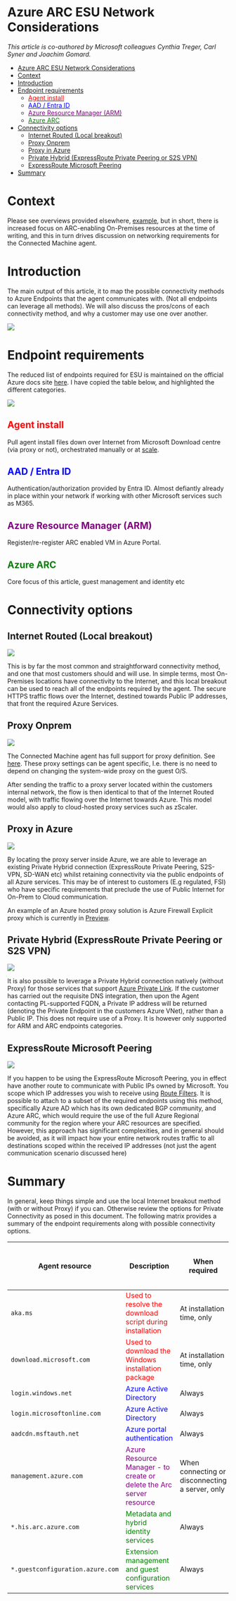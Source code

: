 # Azure ARC ESU Network Considerations

_This article is co-authored by Microsoft colleagues Cynthia Treger, Carl Syner and Joachim Gomard._

<!-- TOC -->

- [Azure ARC ESU Network Considerations](#azure-arc-esu-network-considerations)
- [Context](#context)
- [Introduction](#introduction)
- [Endpoint requirements](#endpoint-requirements)
    - [<span style="color:red">Agent install</span>](#span-stylecolorredagent-installspan)
    - [<span style="color:blue">AAD / Entra ID</span>](#span-stylecolorblueaad--entra-idspan)
    - [<span style="color:purple">Azure Resource Manager (ARM)</span>](#span-stylecolorpurpleazure-resource-manager-armspan)
    - [<span style="color:green">Azure ARC</span>](#span-stylecolorgreenazure-arcspan)
- [Connectivity options](#connectivity-options)
    - [Internet Routed (Local breakout)](#internet-routed-local-breakout)
    - [Proxy Onprem](#proxy-onprem)
    - [Proxy in Azure](#proxy-in-azure)
    - [Private Hybrid (ExpressRoute Private Peering or S2S VPN)](#private-hybrid-expressroute-private-peering-or-s2s-vpn)
    - [ExpressRoute Microsoft Peering](#expressroute-microsoft-peering)
- [Summary](#summary)

<!-- /TOC -->

# Context

Please see overviews provided elsewhere, [example](https://techcommunity.microsoft.com/t5/azure-arc-blog/generally-available-windows-server-2012-and-2012-r2-extended/ba-p/3930712), but in short, there is increased focus on ARC-enabling On-Premises resources at the time of writing, and this in turn drives discussion on networking requirements for the Connected Machine agent.

# Introduction
The main output of this article, it to map the possible connectivity methods to Azure Endpoints that the agent communicates with. (Not all endpoints can leverage all methods). We will also discuss the pros/cons of each connectivity method, and why a customer may use one over another.

![](images/2023-10-11-10-54-53.png)

# Endpoint requirements

The reduced list of endpoints required for ESU is maintained on the official Azure docs site [here](https://learn.microsoft.com/en-us/azure/azure-arc/servers/network-requirements?tabs=azure-cloud#subset-of-endpoints-for-esu-only). I have copied the table below, and highlighted the different categories.

![](images/2023-10-11-10-59-44.png)

## <span style="color:red">Agent install</span>

Pull agent install files down over Internet from Microsoft Download centre (via proxy or not), orchestrated manually or at [scale](https://learn.microsoft.com/en-us/azure/azure-arc/servers/deployment-options#onboarding-methods). 


## <span style="color:blue">AAD / Entra ID</span>

Authentication/authorization provided by Entra ID. Almost defiantly already in place within your network if working with other Microsoft services such as M365.

## <span style="color:purple">Azure Resource Manager (ARM)</span>

Register/re-register ARC enabled VM in Azure Portal.

## <span style="color:green">Azure ARC</span>

Core focus of this article, guest management and identity etc

# Connectivity options

## Internet Routed (Local breakout)

![](images/2023-10-11-11-10-08.png)

This is by far the most common and straightforward connectivity method, and one that most customers should and will use. In simple terms, most On-Premises locations have connectivity to the Internet, and this local breakout can be used to reach all of the endpoints required by the agent. The secure HTTPS traffic flows over the Internet, destined towards Public IP addresses, that front the required Azure Services.

## Proxy Onprem

![](images/2023-10-11-11-13-21.png)

The Connected Machine agent has full support for proxy definition. See [here](https://learn.microsoft.com/en-us/azure/azure-arc/servers/manage-agent?tabs=windows#update-or-remove-proxy-settings). These proxy settings can be agent specific, I.e. there is no need to depend on changing the system-wide proxy on the guest O/S.

After sending the traffic to a proxy server located within the customers internal network, the flow is then identical to that of the Internet Routed model, with traffic flowing over the Internet towards Azure. This model would also apply to cloud-hosted proxy services such as zScaler.

## Proxy in Azure

![](images/2023-10-11-11-22-29.png)

By locating the proxy server inside Azure, we are able to leverage an existing Private Hybrid connection (ExpressRoute Private Peering, S2S-VPN, SD-WAN etc) whilst retaining connectivity via the public endpoints of all Azure services. This may be of interest to customers (E.g regulated, FSI) who have specific requirements that preclude the use of Public Internet for On-Prem to Cloud communication. 

An example of an Azure hosted proxy solution is Azure Firewall Explicit proxy which is currently in [Preview](https://learn.microsoft.com/en-us/azure/firewall/explicit-proxy). 

## Private Hybrid (ExpressRoute Private Peering or S2S VPN)

![](images/2023-10-11-11-28-18.png)

It is also possible to leverage a Private Hybrid connection natively (without Proxy) for those services that support [Azure Private Link](https://learn.microsoft.com/en-us/azure/private-link/private-endpoint-dns). If the customer has carried out the requisite DNS integration, then upon the Agent contacting PL-supported FQDN, a Private IP address will be returned (denoting the Private Endpoint in the customers Azure VNet), rather than a Public IP. This does not require use of a Proxy. It is however only supported for ARM and ARC endpoints categories. 

## ExpressRoute Microsoft Peering

![](images/2023-10-11-11-43-52.png)

If you happen to be using the ExpressRoute Microsoft Peering, you in effect have another route to communicate with Public IPs owned by Microsoft. You scope which IP addresses you wish to receive using [Route Filters](https://learn.microsoft.com/en-us/azure/expressroute/how-to-routefilter-portal). It is possible to attach to a subset of the required endpoints using this method, specifically Azure AD which has its own dedicated BGP community, and Azure ARC, which would require the use of the full Azure Regional community for the region where your ARC resources are specified. However, this approach has significant complexities, and in general should be avoided, as it will impact how your entire network routes traffic to all destinations scoped within the received IP addresses (not just the agent communication scenario discussed here)

# Summary

In general, keep things simple and use the local Internet breakout method (with or without Proxy) if you can. Otherwise review the options for Private Connectivity as posed in this document. The following matrix provides a summary of the endpoint requirements along with possible connectivity options.

| Agent resource | Description | When required| Internet Routed | Proxy (Onprem or Azure) | Private Hybrid (via Private Endpoint) | ER Microsoft Peering |
|---------|---------|--------|---------|---------|---------|---------|
|`aka.ms`|<span style="color:red">Used to resolve the download script during installation|At installation time, only</span>| Yes | Yes |No |No |
|`download.microsoft.com`|<span style="color:red">Used to download the Windows installation package|At installation time, only</span>| Yes |Yes |No |No |
|`login.windows.net`|<span style="color:blue">Azure Active Directory</span>|Always| Yes |Yes |No |Yes |
|`login.microsoftonline.com`|<span style="color:blue">Azure Active Directory</span>|Always| Yes |Yes |No |Yes |
|`aadcdn.msftauth.net`|<span style="color:blue">Azure portal authentication</span>|Always| Yes |Yes |No |Yes |
|`management.azure.com`|<span style="color:purple">Azure Resource Manager - to create or delete the Arc server resource</span>|When connecting or disconnecting a server, only| Yes |Yes |Yes |No |
|`*.his.arc.azure.com`|<span style="color:green">Metadata and hybrid identity services</span>|Always| Yes |Yes |Yes |Yes |
|`*.guestconfiguration.azure.com`|<span style="color:green">Extension management and guest configuration services</span> |Always| Yes |Yes |Yes |Yes |



